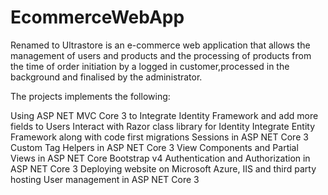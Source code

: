 # EcommerceWebApp

Renamed to Ultrastore is an e-commerce web application that allows the management of users and products and the processing of products from the time of order initiation by a logged in
customer,processed in the background and finalised by the administrator. 

The projects implements the following:

Using ASP NET MVC Core 3 to
Integrate Identity Framework and add more fields to Users
Interact with Razor class library for Identity
Integrate Entity Framework along with code first migrations
Sessions in ASP NET Core 3
Custom Tag Helpers in ASP NET Core 3
View Components and Partial Views in ASP NET Core
Bootstrap v4
Authentication and Authorization in ASP NET Core 3
Deploying website on Microsoft Azure, IIS and third party hosting
User management in ASP NET Core 3
